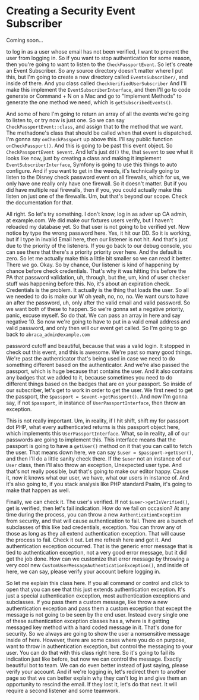 # Creating a Security Event Subscriber

Coming soon...

to log in as a user whose email has not been verified, I want to prevent the user
from logging in. So if you want to stop authentication for some reason, then you're
going to want to listen to the `CheckPassportEvent`. So let's create an Event
Subscriber. So any source directory doesn't matter where I put this, but I'm going
to create a new directory called `EventsSubscriber/`, and inside of there. And you
class called  `CheckVerifiedUserSubscriber` And I'll make this implement the
`EventSubscriberInterface`, and then I'll go to code generate or Command + N on a
Mac and go to "Implement Methods" to generate the one method we need, which is
`getSubscribedEvents()`.

And some of here I'm going to return an array of all the events we're going to listen
to, or try now is just one. So we can say `CheckPassportEvent::class`, and
assign that to the method that we want. The methadone's class that should be called
when that event is dispatched. I'm gonna say `onCheckPassport` up above this.
I'll say public function `onCheckPassport()`. And this is going to be past this
event object. So `CheckPassportEvent $event`. And let's just `dd()` the, that `$event` to
see what it looks like now, just by creating a class and making it implement
`EventSubscriberInterface`, Symfony is going to use this things to auto configure. And if
you want to get in the weeds, it's technically going to listen to the Disney check
password event on all firewalls, which for us, we only have one really only have one
firewall. So it doesn't matter. But if you did have multiple real firewalls, then if
you, you could actually make this listen on just one of the firewalls. Um, but that's
beyond our scope. Check the documentation for that.

All right. So let's try something. I don't know, log in as adver up CA admin, at
example.com. We did make our fixtures users verify, but I haven't reloaded my
database yet. So that user is not going to be verified yet. Now notice by type the
wrong password here. Yes, it hit our DD. So it is working, but if I type in invalid
Email here, then our listener is not hit. And that's just due to the priority of the
listeners. If you go back to our debug console, you can see there that there's a
priority priority over here. And the default is zero. So let me actually make this a
little bit smaller so we can read it better. There we go. Okay. So by chance, Our
listener is kind of happening by chance before check credentials. That's why it was
hitting this before the PA that password validation, uh, through, but the, um, kind
of user checker stuff was happening before this. No, it's about an expiration check.
Credentials is the problem. It actually is the thing that loads the user. So all we
needed to do is make our W oh yeah, no, no, no. We want ours to have an after the
password, uh, only after the valid email and valid password. So we want both of these
to happen. So we're gonna set a negative priority, panic, excuse myself. So do that.
We can pass an array in here and say negative 10. So now we're going to have to put
in a valid email address and valid password, and only then will our event get called.
So I'm going to go back to `abraca_admin@example.com`

password cutoff and beautiful, because that was a valid login.
It stopped in check out this event, and this is awesome. We're past so many good
things. We're past the authenticator that's being used in case we need to do
something different based on the authenticator. And we're also passed the passport,
which is huge because that contains the user. And it also contains any badges that we
added to it, because sometimes you need to do different things based on the badges
that are on your passport. So inside of our subscriber, let's get to work in order to
get the user. We first need to get the passport, the `$passport = $event->getPassport()`.
And now I'm gonna say, if not `$passport`, in instance of `UserPassportInterface`, then throw an
exception.

This is not really important. Um, in reality, if I hit shift, shift my for passport
dot PHP, what every authenticated returns is this passport object here, which
implements this `UserPassportInterface`. What, so in reality, all of our passwords
are going to implement this. This interface means that the passport is going to have
a `getUser()` method on it that you can call to fetch the user. That means down here, we
can say `$user = $passport->getUser()`, and then I'll do a little sanity check
there. If the `$user` not an instance of our `User` class, then I'll also throw an
exception, Unexpected user type. And that's not really possible, but that's going to
make our editor happy. Cause it, now it knows what our user, we have, what our users
in instance of. And it's also going to, if you stack analysis like PHP standard
Psalm, it's going to make that happen as well.

Finally, we can check it. The user's verified. If not `$user->getIsVerified()`, get is
verified, then let's fail indication. How do we fail on occasion? At any time during
the process, you can throw a new `AuthenticationException` from security, and that
will cause authentication to fail. There are a bunch of subclasses of this like bad
credentials, exception. You can throw any of those as long as they all extend
authentication exception. That will cause the process to fail. Check it out. Let me
refresh here and got it. And authentication exception occurred. That is the generic
error message that is tied to authentication exception, not a very good error
message, but it did get the job done. How can we customize that error message by
throwing a very cool new `CustomUserMessageAuthenticationException()`, and inside of
here, we can say, please verify your account before logging in.

So let me explain this class here. If you all command or control and click to open
that you can see that this just extends authentication exception. It's just a special
authentication exception, most authentication exceptions and subclasses. If you pass
them a custom message, like throw a new authentication exception and pass them a
custom exception that except the message is not going to be seen by the end user.
Instead every single one of these authentication exception classes has a, where is it
getting messaged key method with a hard coded message in it. That's done for
security. So we always are going to show the user a nonsensitive message inside of
here. However, there are some cases where you do on purpose, want to throw in
authentication exception, but control the messaging to your user. You can do that
with this class right here. So it's going to fail its indication just like before,
but now we can control the message. Exactly beautiful bot to team. We can do even
better instead of just saying, please verify your account. And if we're logging in,
let's redirect them to another page so that we can better explain why they can't log
in and give them an opportunity to rescind the email. If they lost it, let's do that
next. It will require a second listener and some teamwork.
